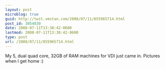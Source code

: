 ```yaml
---
layout: post
microblog: true
guid: http://twit.vmstan.com/2008/07/11/855965714.html
post_id: 3054830
date: 2008-07-11T13:38:42-0600
lastmod: 2008-07-11T13:38:42-0600
type: post
url: /2008/07/11/855965714.html
---
```

My 5, dual quad core, 32GB of RAM machines for VDI just came in. Pictures when I get home :)
